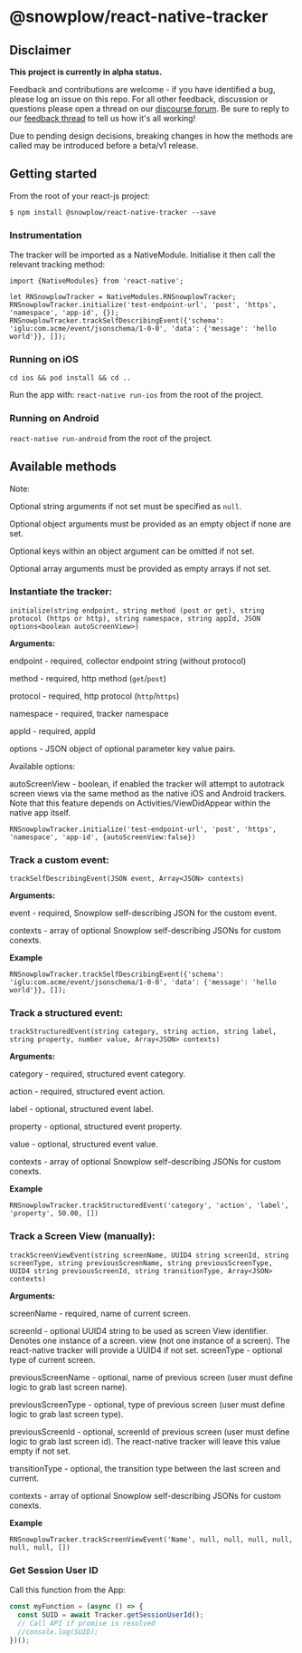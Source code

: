 # @snowplow/react-native-tracker

## Disclaimer

**This project is currently in alpha status.**

Feedback and contributions are welcome - if you have identified a bug, please log an issue on this repo. For all other feedback, discussion or questions please open a thread on our [discourse forum](https://discourse.snowplowanalytics.com/). Be sure to reply to our [feedback thread](https://discourse.snowplowanalytics.com/t/react-feedback-thread/3239) to tell us how it's all working!

Due to pending design decisions, breaking changes in how the methods are called may be introduced before a beta/v1 release.

## Getting started

From the root of your react-js project:

`$ npm install @snowplow/react-native-tracker --save`

### Instrumentation

The tracker will be imported as a NativeModule. Initialise it then call the relevant tracking method:

```
import {NativeModules} from 'react-native';

let RNSnowplowTracker = NativeModules.RNSnowplowTracker;
RNSnowplowTracker.initialize('test-endpoint-url', 'post', 'https', 'namespace', 'app-id', {});
RNSnowplowTracker.trackSelfDescribingEvent({'schema': 'iglu:com.acme/event/jsonschema/1-0-0', 'data': {'message': 'hello world'}}, []);
```

### Running on iOS

`cd ios && pod install && cd ..`

Run the app with: `react-native run-ios` from the root of the project.

### Running on Android

`react-native run-android` from the root of the project.

## Available methods

Note:

Optional string arguments if not set must be specified as `null`.

Optional object arguments must be provided as an empty object if none are set.

Optional keys within an object argument can be omitted if not set.

Optional array arguments must be provided as empty arrays if not set.

### Instantiate the tracker:

`initialize(string endpoint, string method (post or get), string protocol (https or http), string namespace, string appId, JSON options<boolean autoScreenView>)`

**Arguments:**

endpoint - required, collector endpoint string (without protocol)

method - required, http method (`get`/`post`)

protocol - required, http protocol (`http`/`https`)

namespace - required, tracker namespace

appId - required, appId

options - JSON object of optional parameter key value pairs.

Available options:

autoScreenView - boolean, if enabled the tracker will attempt to autotrack screen views via the same method as the native iOS and Android trackers. Note that this feature depends on Activities/ViewDidAppear within the native app itself.

`RNSnowplowTracker.initialize('test-endpoint-url', 'post', 'https', 'namespace', 'app-id', {autoScreenView:false})`

### Track a custom event:

`trackSelfDescribingEvent(JSON event, Array<JSON> contexts)`

**Arguments:**

event - required, Snowplow self-describing JSON for the custom event.

contexts - array of optional Snowplow self-describing JSONs for custom conexts.

**Example**

`RNSnowplowTracker.trackSelfDescribingEvent({'schema': 'iglu:com.acme/event/jsonschema/1-0-0', 'data': {'message': 'hello world'}}, []);`

### Track a structured event:

`trackStructuredEvent(string category, string action, string label, string property, number value, Array<JSON> contexts)`

**Arguments:**

category - required, structured event category.

action - required, structured event action.

label - optional, structured event label.

property - optional, structured event property.

value - optional, structured event value.

contexts - array of optional Snowplow self-describing JSONs for custom conexts.

**Example**

`RNSnowplowTracker.trackStructuredEvent('category', 'action', 'label', 'property', 50.00, [])`

### Track a Screen View (manually):

`trackScreenViewEvent(string screenName, UUID4 string screenId, string screenType, string previousScreenName, string previousScreenType, UUID4 string previousScreenId, string transitionType, Array<JSON> contexts)`

**Arguments:**

screenName - required, name of current screen.

screenId - optional UUID4 string to be used as screen View identifier. Denotes one instance of a screen. view (not one instance of a screen). The react-native tracker will provide a UUID4 if not set.
screenType - optional type of current screen.

previousScreenName - optional, name of previous screen (user must define logic to grab last screen name).

previousScreenType - optional, type of previous screen (user must define logic to grab last screen type).

previousScreenId - optional, screenId of previous screen (user must define logic to grab last screen id). The react-native tracker will leave this value empty if not set.

transitionType - optional, the transition type between the last screen and current.

contexts - array of optional Snowplow self-describing JSONs for custom conexts.

**Example**

`RNSnowplowTracker.trackScreenViewEvent('Name', null, null, null, null, null, null, [])`

### Get Session User ID

Call this function from the App:

```javascript
const myFunction = (async () => {
  const SUID = await Tracker.getSessionUserId();
  // Call API if promise is resolved
  //console.log(SUID);
})();
```
